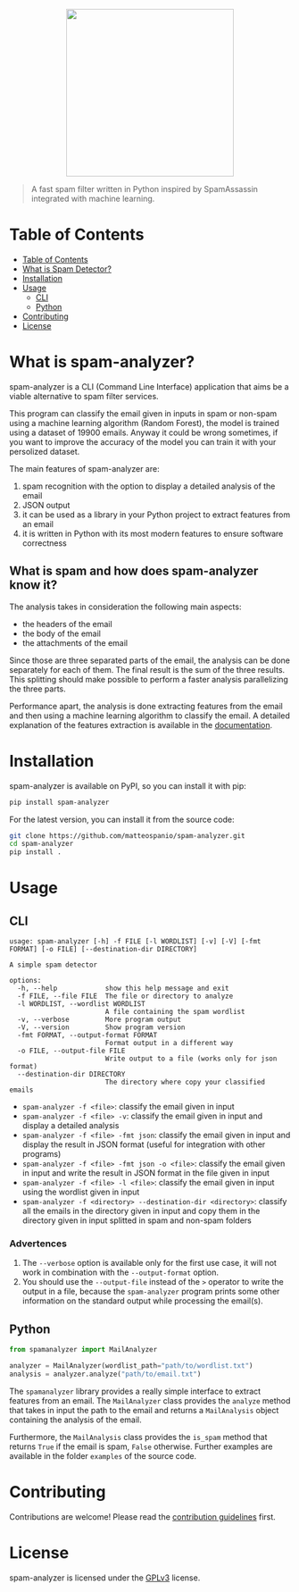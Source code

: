 <p style="display:flex;align-items:center;justify-content:center">
    <img src="http://matteospanio.me/assets/images/spam-detector-logo_transparent.png" width="300px" />
</p>

> A fast spam filter written in Python inspired by SpamAssassin integrated with machine learning.

# Table of Contents

- [Table of Contents](#table-of-contents)
- [What is Spam Detector?](#what-is-spam-analyzer)
- [Installation](#installation)
- [Usage](#usage)
  * [CLI](#cli)
  * [Python](#python)
- [Contributing](#contributing)
- [License](#license)


# What is spam-analyzer?

spam-analyzer is a CLI (Command Line Interface) application that aims be a viable alternative to spam filter services.

This program can classify the email given in inputs in spam or non-spam using a machine learning algorithm (Random Forest), the model is trained using a dataset of 19900 emails. Anyway it could be wrong sometimes, if you want to improve the accuracy of the model you can train it with your persolized dataset.

The main features of spam-analyzer are:

1. spam recognition with the option to display a detailed analysis of the email
2. JSON output
3. it can be used as a library in your Python project to extract features from an email
4. it is written in Python with its most modern features to ensure software correctness

## What is spam and how does spam-analyzer know it?

The analysis takes in consideration the following main aspects:
- the headers of the email
- the body of the email
- the attachments of the email

Since those are three separated parts of the email, the analysis can be done separately for each of them. The final result is the sum of the three results. This splitting should make possible to perform a faster analysis parallelizing the three parts.

Performance apart, the analysis is done extracting features from the email and then using a machine learning algorithm to classify the email. A detailed explanation of the features extraction is available in the [documentation](http://matteospanio.me/spam-detector/spamdetector/analyzer.html#MailAnalyzer.analyze).


# Installation

spam-analyzer is available on PyPI, so you can install it with pip:

```bash
pip install spam-analyzer
```

For the latest version, you can install it from the source code:

```bash
git clone https://github.com/matteospanio/spam-analyzer.git
cd spam-analyzer
pip install .
```

# Usage

## CLI

```
usage: spam-analyzer [-h] -f FILE [-l WORDLIST] [-v] [-V] [-fmt FORMAT] [-o FILE] [--destination-dir DIRECTORY]

A simple spam detector

options:
  -h, --help            show this help message and exit
  -f FILE, --file FILE  The file or directory to analyze
  -l WORDLIST, --wordlist WORDLIST
                        A file containing the spam wordlist
  -v, --verbose         More program output
  -V, --version         Show program version
  -fmt FORMAT, --output-format FORMAT
                        Format output in a different way
  -o FILE, --output-file FILE
                        Write output to a file (works only for json format)
  --destination-dir DIRECTORY
                        The directory where copy your classified emails
```

-  `spam-analyzer -f <file>`: classify the email given in input
-  `spam-analyzer -f <file> -v`: classify the email given in input and display a detailed analysis
-  `spam-analyzer -f <file> -fmt json`: classify the email given in input and display the result in JSON format (useful for integration with other programs)
-  `spam-analyzer -f <file> -fmt json -o <file>`: classify the email given in input and write the result in JSON format in the file given in input
-  `spam-analyzer -f <file> -l <file>`: classify the email given in input using the wordlist given in input
-  `spam-analyzer -f <directory> --destination-dir <directory>`: classify all the emails in the directory given in input and copy them in the directory given in input splitted in spam and non-spam folders

### Advertences
1. The `--verbose` option is available only for the first use case, it will not work in combination with the `--output-format` option.
2. You should use the `--output-file` instead of the `>` operator to write the output in a file, because the `spam-analyzer` program prints some other information on the standard output while processing the email(s).

## Python

```python
from spamanalyzer import MailAnalyzer

analyzer = MailAnalyzer(wordlist_path="path/to/wordlist.txt")
analysis = analyzer.analyze("path/to/email.txt")
```

The `spamanalyzer` library provides a really simple interface to extract features from an email. The `MailAnalyzer` class provides the `analyze` method that takes in input the path to the email and returns a `MailAnalysis` object containing the analysis of the email.

Furthermore, the `MailAnalysis` class provides the `is_spam` method that returns `True` if the email is spam, `False` otherwise. Further examples are available in the folder `examples` of the source code.

# Contributing

Contributions are welcome! Please read the [contribution guidelines](CONTRIBUTING.md) first.

# License

spam-analyzer is licensed under the [GPLv3](LICENSE) license.
